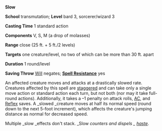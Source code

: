  **Slow**

**School** transmutation; **Level** bard 3, sorcerer/wizard 3

**Casting Time** 1 standard action

**Components** V, S, M (a drop of molasses)

**Range** close (25 ft. + 5 ft./2 levels)

**Targets** one creature/level, no two of which can be more than 30 ft. apart

**Duration** 1 round/level

**Saving Throw** [Will](../combat.html#_will) negates; **[Spell Resistance](../glossary.html#_spell-resistance)** yes

An affected creature moves and attacks at a drastically slowed rate. Creatures affected by this spell are [staggered](../glossary.html#_staggered) and can take only a single move action or standard action each turn, but not both (nor may it take full-round actions). Additionally, it takes a –1 penalty on attack rolls, [AC](../combat.html#_armor-class), and [Reflex](../combat.html#_reflex) saves. A _slowed _creature moves at half its normal speed (round down to the next 5-foot increment), which affects the creature's jumping distance as normal for decreased speed.

Multiple _slow _effects don't stack. _Slow _counters and dispels _ [haste](haste.html#_haste)_.

